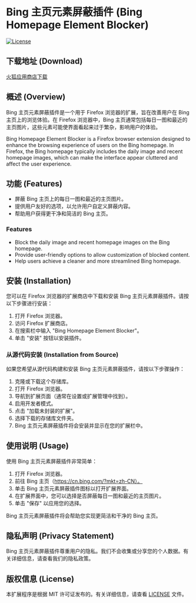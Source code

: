 # Bing 主页元素屏蔽插件 (Bing Homepage Element Blocker)

[![License](https://img.shields.io/badge/license-MIT-blue.svg)](https://github.com/yourusername/your-extension/blob/master/LICENSE)

## 下载地址 (Download)
[火狐应用商店下载](https://addons.mozilla.org/addon/block-modulecont-elements/ )


## 概述 (Overview)

Bing 主页元素屏蔽插件是一个用于 Firefox 浏览器的扩展，旨在改善用户在 Bing 主页上的浏览体验。在 Firefox 浏览器中，Bing 主页通常包括每日一图和最近的主页图片，这些元素可能使界面看起来过于繁杂，影响用户的体验。

Bing Homepage Element Blocker is a Firefox browser extension designed to enhance the browsing experience of users on the Bing homepage. In Firefox, the Bing homepage typically includes the daily image and recent homepage images, which can make the interface appear cluttered and affect the user experience.

## 功能 (Features)

- 屏蔽 Bing 主页上的每日一图和最近的主页图片。
- 提供用户友好的选项，以允许用户自定义屏蔽内容。
- 帮助用户获得更干净和简洁的 Bing 主页。

### Features

- Block the daily image and recent homepage images on the Bing homepage.
- Provide user-friendly options to allow customization of blocked content.
- Help users achieve a cleaner and more streamlined Bing homepage.

## 安装 (Installation)

您可以在 Firefox 浏览器的扩展商店中下载和安装 Bing 主页元素屏蔽插件。请按以下步骤进行安装：

1. 打开 Firefox 浏览器。
2. 访问 Firefox 扩展商店。
3. 在搜索栏中输入 "Bing Homepage Element Blocker"。
4. 单击 "安装" 按钮以安装插件。

### 从源代码安装 (Installation from Source)

如果您希望从源代码构建和安装 Bing 主页元素屏蔽插件，请按以下步骤操作：

1. 克隆或下载这个存储库。
2. 打开 Firefox 浏览器。
3. 导航到扩展页面（通常在设置或扩展管理中找到）。
4. 启用开发者模式。
5. 点击 "加载未封装的扩展"。
6. 选择下载的存储库文件夹。
7. Bing 主页元素屏蔽插件将会安装并显示在您的扩展栏中。

## 使用说明 (Usage)

使用 Bing 主页元素屏蔽插件非常简单：

1. 打开 Firefox 浏览器。
2. 前往 Bing 主页（https://cn.bing.com/?mkt=zh-CN）。
3. 单击 Bing 主页元素屏蔽插件图标以打开扩展界面。
4. 在扩展界面中，您可以选择是否屏蔽每日一图和最近的主页图片。
5. 单击 "保存" 以应用您的选择。

Bing 主页元素屏蔽插件将会帮助您实现更简洁和干净的 Bing 主页。

## 隐私声明 (Privacy Statement)

Bing 主页元素屏蔽插件尊重用户的隐私。我们不会收集或分享您的个人数据。有关详细信息，请查看我们的隐私政策。

## 版权信息 (License)

本扩展程序是根据 MIT 许可证发布的。有关详细信息，请查看 [LICENSE](LICENSE) 文件。
